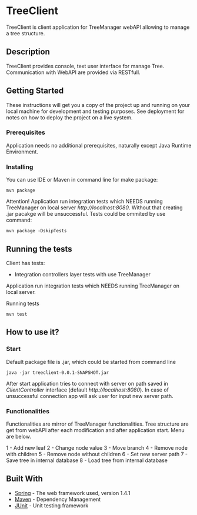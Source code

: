 # TreeClient
TreeClient is client application for TreeManager webAPI allowing to manage a tree structure.

## Description

TreeClient provides console, text user interface for manage Tree. Communication with WebAPI are provided via RESTfull.

## Getting Started

These instructions will get you a copy of the project up and running on your local machine for development and testing purposes. See deployment for notes on how to deploy the project on a live system.

### Prerequisites

Application needs no additional prerequisites, naturally except Java Runtime Environment.


### Installing

You can use IDE or Maven in command line for make package:

```
mvn package
```

Attention! Application run integration tests which NEEDS running TreeManager on local server *http://localhost:8080*. Without that creating .jar pacakge will be unsuccessful. Tests could be ommited by use command:

```
mvn package -DskipTests
```

## Running the tests

Client has tests:
- Integration controllers layer tests with use TreeManager

Application run integration tests which NEEDS running TreeManager on local server.

Running tests 
```
mvn test
```



## How to use it?

### Start

Default package file is .jar, which could be started from command line

```
java -jar treeclient-0.0.1-SNAPSHOT.jar
```

After start application tries to connect with server on path saved in *ClientController* interface (default *http://localhost:8080*). In case of unsuccessful connection app will ask user for input new server path.

### Functionalities

Functionalities are mirror of TreeManager functionalities. Tree structure are get from webAPI after each modification and after application start. Menu are below.

1 - Add new leaf
2 - Change node value
3 - Move branch
4 - Remove node with children
5 - Remove node without children
6 - Set new server path
7 - Save tree in internal database
8 - Load tree from internal database


## Built With

* [Spring](https://projects.spring.io/spring-boot/) - The web framework used, version 1.4.1
* [Maven](https://maven.apache.org/) - Dependency Management
* [JUnit](http://junit.org/junit4/) - Unit testing framework


